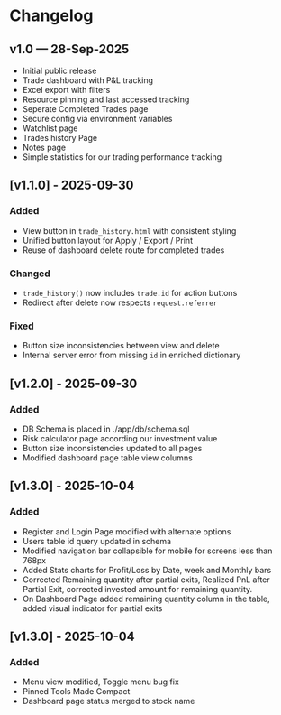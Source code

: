 # Changelog

## v1.0 — 28-Sep-2025
- Initial public release
- Trade dashboard with P&L tracking
- Excel export with filters
- Resource pinning and last accessed tracking
- Seperate Completed Trades page
- Secure config via environment variables
- Watchlist page
- Trades history Page
- Notes page 
- Simple statistics for our trading performance tracking

## [v1.1.0] - 2025-09-30
### Added
- View button in `trade_history.html` with consistent styling
- Unified button layout for Apply / Export / Print
- Reuse of dashboard delete route for completed trades

### Changed
- `trade_history()` now includes `trade.id` for action buttons
- Redirect after delete now respects `request.referrer`

### Fixed
- Button size inconsistencies between view and delete
- Internal server error from missing `id` in enriched dictionary

## [v1.2.0] - 2025-09-30
### Added
- DB Schema is placed in ./app/db/schema.sql
- Risk calculator page according our investment value
- Button size inconsistencies updated to all pages
- Modified dashboard page table view columns

## [v1.3.0] - 2025-10-04
### Added
- Register and Login Page modified with alternate options
- Users table id query updated in schema
- Modified navigation bar collapsible for mobile for screens less than 768px
- Added Stats charts for Profit/Loss by Date, week and Monthly bars
- Corrected Remaining quantity after partial exits, Realized PnL after Partial Exit, corrected invested amount for remaining quantity. 
- On Dashboard Page added remaining quantity column in the table, added visual indicator for partial exits

## [v1.3.0] - 2025-10-04
### Added
- Menu view modified, Toggle menu bug fix
- Pinned Tools Made Compact
- Dashboard page status merged to stock name
